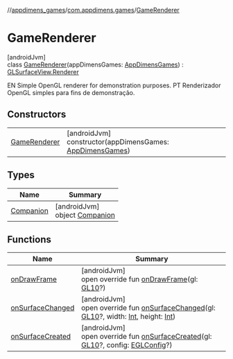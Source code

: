 //[appdimens_games](../../../index.md)/[com.appdimens.games](../index.md)/[GameRenderer](index.md)

# GameRenderer

[androidJvm]\
class [GameRenderer](index.md)(appDimensGames: [AppDimensGames](../-app-dimens-games/index.md)) : [GLSurfaceView.Renderer](https://developer.android.com/reference/kotlin/android/opengl/GLSurfaceView.Renderer.html)

EN Simple OpenGL renderer for demonstration purposes. PT Renderizador OpenGL simples para fins de demonstração.

## Constructors

| | |
|---|---|
| [GameRenderer](-game-renderer.md) | [androidJvm]<br>constructor(appDimensGames: [AppDimensGames](../-app-dimens-games/index.md)) |

## Types

| Name | Summary |
|---|---|
| [Companion](-companion/index.md) | [androidJvm]<br>object [Companion](-companion/index.md) |

## Functions

| Name | Summary |
|---|---|
| [onDrawFrame](on-draw-frame.md) | [androidJvm]<br>open override fun [onDrawFrame](on-draw-frame.md)(gl: [GL10](https://developer.android.com/reference/kotlin/javax/microedition/khronos/opengles/GL10.html)?) |
| [onSurfaceChanged](on-surface-changed.md) | [androidJvm]<br>open override fun [onSurfaceChanged](on-surface-changed.md)(gl: [GL10](https://developer.android.com/reference/kotlin/javax/microedition/khronos/opengles/GL10.html)?, width: [Int](https://kotlinlang.org/api/core/kotlin-stdlib/kotlin/-int/index.html), height: [Int](https://kotlinlang.org/api/core/kotlin-stdlib/kotlin/-int/index.html)) |
| [onSurfaceCreated](on-surface-created.md) | [androidJvm]<br>open override fun [onSurfaceCreated](on-surface-created.md)(gl: [GL10](https://developer.android.com/reference/kotlin/javax/microedition/khronos/opengles/GL10.html)?, config: [EGLConfig](https://developer.android.com/reference/kotlin/javax/microedition/khronos/egl/EGLConfig.html)?) |